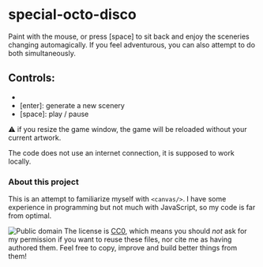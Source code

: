 # special-octo-disco
Paint with the mouse, or press [space] to sit back and enjoy the sceneries changing automagically. If you feel adventurous, you can also attempt to do both simultaneously.
## Controls:
* [mouse]: paint
* [enter]: generate a new scenery
* [space]: play / pause

:warning: if you resize the game window, the game will be reloaded without your current artwork.

The code does not use an internet connection, it is supposed to work locally.
### About this project
This is an attempt to familiarize myself with `<canvas/>`. I have some experience in programming but not much with JavaScript, so my code is far from optimal.

![Public domain](http://i.creativecommons.org/p/zero/1.0/88x31.png)
The license is [CC0](http://creativecommons.org/publicdomain/zero/1.0/), which means you should _not_ ask for my permission if you want to reuse these files, nor cite me as having authored them. Feel free to copy, improve and build better things from them!
